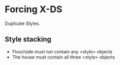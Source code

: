 # Forcing X-DS
Duplicate Styles.

## Style stacking
- Floor/side must not contain any \<style\> objects
- The house must contain all three \<style\> objects
